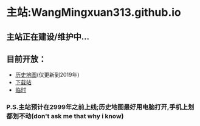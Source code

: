 # 主站:WangMingxuan313.github.io
## 主站正在建设/维护中...
## 目前开放：
* [历史地图](https://wangmingxuan313.github.io/historymaps/)(仅更新到2019年)
* [下载站](https://wangmingxuan313.github.io/downloads/)
* [临时](https://mirror.ghproxy.com/?q=https%3A%2F%2Fgithub.com%2FEnderWolf006%2FElectronClassSchedule%2Freleases%2Fdownload%2Flatest%2FWin7_Win8_ElectronClassSchedule.zip)
### P.S.主站预计在2999年之前上线;历史地图最好用电脑打开,手机上划都划不动(don't ask me that why i know)
